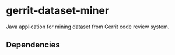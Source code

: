 gerrit-dataset-miner
=====================

Java application for mining dataset from Gerrit code review system.



Dependencies
-------------
[gerrit-rest-java-client]: https://github.com/uwolfer/gerrit-rest-java-client
[MSSQL JDBC connector]: https://msdn.microsoft.com/en-us/library/dn425070%28v=sql.10%29.aspx